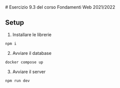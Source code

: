 # Esercizio 9.3 del corso Fondamenti Web 2021/2022

## Setup

1. Installare le librerie
  ```sh
  npm i
  ```

2. Avviare il database
  ```sh
  docker compose up
  ```

3. Avviare il server
  ```sh
  npm run dev
  ```